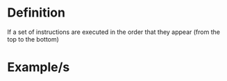 # Definition

If a set of instructions are executed in the order that they appear (from the top to the bottom)
# Example/s